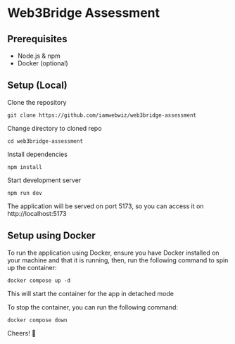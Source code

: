 # Web3Bridge Assessment

## Prerequisites

- Node.js & npm
- Docker (optional)

## Setup (Local)

Clone the repository

```shell
git clone https://github.com/iamwebwiz/web3bridge-assessment
```

Change directory to cloned repo

```shell
cd web3bridge-assessment
```

Install dependencies

```shell
npm install
```

Start development server

```shell
npm run dev
```

The application will be served on port 5173, so you can access it on http://localhost:5173

## Setup using Docker

To run the application using Docker, ensure you have Docker installed on your machine and that it is running, then, run the following command to spin up the container:

```shell
docker compose up -d
```

This will start the container for the app in detached mode

To stop the container, you can run the following command:

```shell
docker compose down
```

Cheers! 🥂
